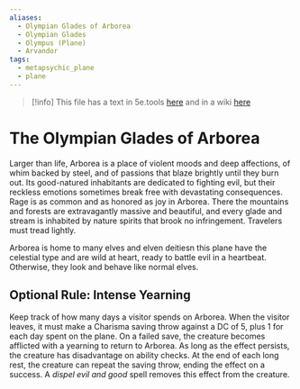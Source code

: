 ```yaml
---
aliases:
  - Olympian Glades of Arborea
  - Olympian Glades
  - Olympus (Plane)
  - Arvandor
tags:
  - metapsychic_plane
  - plane
---
```

>[!info] This file has a text in 5e.tools [here](https://5e.tools/book.html#dmg,-1,arborea,0) and in a wiki [here](https://forgottenrealms.fandom.com/wiki/Arborea)


# The Olympian Glades of Arborea

Larger than life, Arborea is a place of violent moods and deep affections, of whim backed by steel, and of passions that blaze brightly until they burn out. Its good-natured inhabitants are dedicated to fighting evil, but their reckless emotions sometimes break free with devastating consequences. Rage is as common and as honored as joy in Arborea. There the mountains and forests are extravagantly massive and beautiful, and every glade and stream is inhabited by nature spirits that brook no infringement. Travelers must tread lightly.

Arborea is home to many elves and elven deitiesn this plane have the celestial type and are wild at heart, ready to battle evil in a heartbeat. Otherwise, they look and behave like normal elves.

## Optional Rule: Intense Yearning

Keep track of how many days a visitor spends on Arborea. When the visitor leaves, it must make a Charisma saving throw against a DC of 5, plus 1 for each day spent on the plane. On a failed save, the creature becomes afflicted with a yearning to return to Arborea. As long as the effect persists, the creature has disadvantage on ability checks. At the end of each long rest, the creature can repeat the saving throw, ending the effect on a success. A _dispel evil and good_ spell removes this effect from the creature.